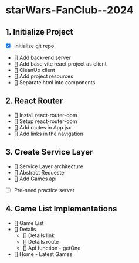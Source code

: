# starWars-FanClub--2024

## 1. Initialize Project
- [x] Initialize git repo
- [] Add back-end server
- [] Add base vite react project as client
- [] CleanUp client
- [] Add project resources
- [] Separate html into components
## 2. React Router
- [] Install react-router-dom
- [] Setup react-router-dom
- [] Add routes in App.jsx
- [] Add links in the navigation
## 3. Create Service Layer
- [] Service Layer architecture 
- [] Abstract Requester
- [] Add Games api
- [ ] Pre-seed practice server
## 4. Game List Implementations
- [] Game List
- [] Details 
  - [] Details link
  - [] Details route
  - [] Api function - getOne
- [] Home - Latest Games
